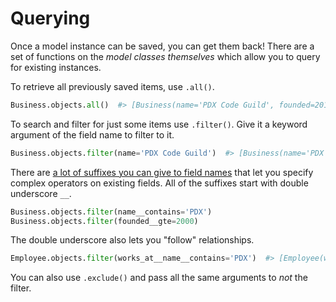 # Querying

Once a model instance can be saved, you can get them back!
There are a set of functions on the _model classes themselves_ which allow you to query for existing instances.

To retrieve all previously saved items, use `.all()`.

```py
Business.objects.all()  #> [Business(name='PDX Code Guild', founded=2012), Business(name='Voodoo Donut'), founded=2002)]
```

To search and filter for just some items use `.filter()`.
Give it a keyword argument of the field name to filter to it.

```py
Business.objects.filter(name='PDX Code Guild')  #> [Business(name='PDX Code Guild', founded=2012)]
```

There are [a lot of suffixes you can give to field names](https://docs.djangoproject.com/en/1.9/ref/models/querysets/#field-lookups) that let you specify complex operators on existing fields.
All of the suffixes start with double underscore `__`.

```py
Business.objects.filter(name__contains='PDX')
Business.objects.filter(founded__gte=2000)
```

The double underscore also lets you "follow" relationships.

```py
Employee.objects.filter(works_at__name__contains='PDX')  #> [Employee(works_at=Business(name='PDX Code Guild', founded=2012), name='David Selassie', email='david@pdxcodeguild.com')]
```

You can also use `.exclude()` and pass all the same arguments to _not_ the filter.
